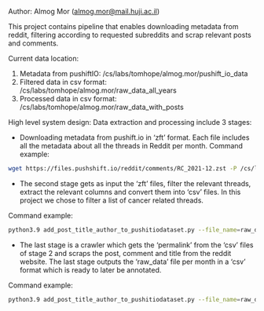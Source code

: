 Author: Almog Mor
(almog.mor@mail.huji.ac.il)

This project contains pipeline that enables downloading metadata from reddit, filtering according to requested subreddits and scrap relevant posts and comments.

Current data location: 
1. Metadata from pushiftIO: /cs/labs/tomhope/almog.mor/pushift_io_data
2. Filtered data in csv format: /cs/labs/tomhope/almog.mor/raw_data_all_years
3. Processed data in csv format: /cs/labs/tomhope/almog.mor/raw_data_with_posts

High level system design:
Data extraction and processing include 3 stages: 
* Downloading metadata from pushift.io in ‘zft’ format. Each file includes all the metadata about all the threads in Reddit per month.
Command example:
```bash
wget https://files.pushshift.io/reddit/comments/RC_2021-12.zst -P /cs/labs/tomhope/almog.mor/pushift_io_data/2021
```

* The second stage gets as input the ‘zft’ files, filter the relevant threads, extract the relevant columns and convert them into ‘csv’ files. In this project we chose to filter a list of cancer related threads.

Command example:
```bash
python3.9 add_post_title_author_to_pushitiodataset.py --file_name=raw_data_RC_2018-12
```

* The last stage is a crawler which gets the ‘permalink’ from the ‘csv’ files of stage 2 and scraps the post, comment and title from the reddit website. The last stage outputs the ‘raw_data’ file per month in a ‘csv’ format which is ready to later be annotated.

Command example:
```bash
python3.9 add_post_title_author_to_pushitiodataset.py --file_name=raw_data_RC_2020-07
```